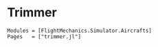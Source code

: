 # Trimmer

```@autodocs
Modules = [FlightMechanics.Simulator.Aircrafts]
Pages   = ["trimmer.jl"]
```
